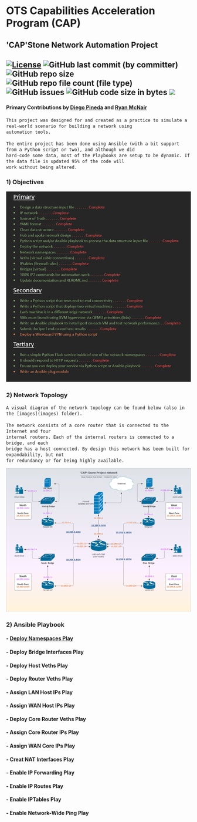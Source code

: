 # OTS Capabilities Acceleration Program (CAP)
## 'CAP'Stone Network Automation Project 
## [![License][License-img]][License-url] ![GitHub last commit (by committer)](https://img.shields.io/github/last-commit/diegozpineda/NetworkAutomationProject) ![GitHub repo size](https://img.shields.io/github/repo-size/diegozpineda/NetworkAutomationProject)  ![GitHub repo file count (file type)](https://img.shields.io/github/directory-file-count/diegozpineda/NetworkAutomationProject) ![GitHub issues](https://img.shields.io/github/issues/diegozpineda/NetworkAutomationProject) ![GitHub code size in bytes](https://img.shields.io/github/languages/code-size/diegozpineda/NetworkAutomationProject) [![](https://tokei.rs/b1/github/diegozpineda/NetworkAutomationProject)](https://github.com/diegozpineda/NetworkAutomationProject)

[License-img]: https://img.shields.io/github/license/larymak/Python-project-Scripts
[License-url]: https://www.gnu.org/licenses/gpl-3.0.en.html

#### Primary Contributions by [Diego Pineda](https://github.com/diegozpineda) and [Ryan McNair](https://github.com/blacwolf4)


    This project was designed for and created as a practice to simulate a real-world scenario for building a network using 
    automation tools.

    The entire project has been done using Ansible (with a bit support from a Python script or two), and although we did 
    hard-code some data, most of the Playbooks are setup to be dynamic. If the data file is updated 95% of the code will
    work without being altered.

### 1) Objectives
![](images/CAPStoneObjectivesList.png)

### 2) Network Topology
    A visual diagram of the network topology can be found below (also in the [images](images) folder).
    
    The network consists of a core router that is connected to the Internet and four
    internal routers. Each of the internal routers is connected to a bridge, and each
    bridge has a host connected. By design this network has been built for expandability, but not
    for redundancy or for being highly available.

![](images/CAP-StoneNetworkDiagram.png)
    
### 2) Ansible Playbook
#### - [Deploy Namespaces Play](net_playbook-namespace.yml)
#### - Deploy Bridge Interfaces Play
#### - Deploy Host Veths Play
#### - Deploy Router Veths Play
#### - Assign LAN Host IPs Play
#### - Assign WAN Host IPs Play
#### - Deploy Core Router Veths Play
#### - Assign Core Router IPs Play
#### - Assign WAN Core IPs Play
#### - Creat NAT Interfaces Play
#### - Enable IP Forwarding Play
#### - Enable IP Routes Play
#### - Enable IPTables Play
#### - Enable Network-Wide Ping Play

